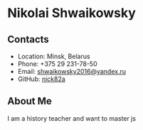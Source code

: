 # Nikolai Shwaikowsky
## Contacts
* Location: Minsk, Belarus
* Phone: +375 29 231-78-50
* Email: shwaikowsky2016@yandex.ru
* GitHub: [nick82a](https://github.com/nick82a)
## About Me
I am a history teacher and want to master js
